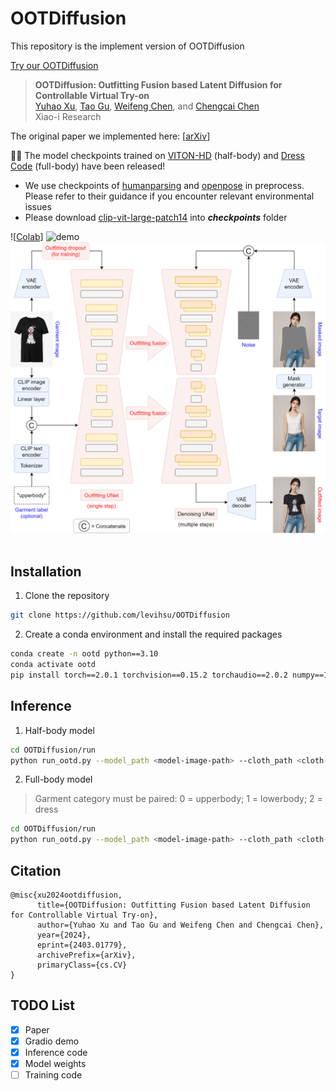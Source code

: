 # OOTDiffusion
This repository is the implement version of OOTDiffusion

[Try our OOTDiffusion](https://ootd.ibot.cn/)


> **OOTDiffusion: Outfitting Fusion based Latent Diffusion for Controllable Virtual Try-on**<br>
> [Yuhao Xu](https://scholar.google.com/citations?user=FF7JVLsAAAAJ&hl=zh-CN), [Tao Gu](https://github.com/T-Gu), [Weifeng Chen](https://github.com/ShineChen1024), and [Chengcai Chen](https://www.researchgate.net/profile/Chengcai-Chen)<br>
> Xiao-i Research

The original paper we implemented here: [[arXiv](https://arxiv.org/abs/2403.01779)]

🥳🥳 The model checkpoints trained on [VITON-HD](https://github.com/shadow2496/VITON-HD) (half-body) and [Dress Code](https://github.com/aimagelab/dress-code) (full-body) have been released!

* We use checkpoints of [humanparsing](https://github.com/GoGoDuck912/Self-Correction-Human-Parsing) and [openpose](https://huggingface.co/lllyasviel/ControlNet/tree/main/annotator/ckpts) in preprocess. Please refer to their guidance if you encounter relevant environmental issues
* Please download [clip-vit-large-patch14](https://huggingface.co/openai/clip-vit-large-patch14) into ***checkpoints*** folder

![[Colab](https://colab.research.google.com/drive/1jUWgZYoShcfQQOwe1ZQswnz5AmOnf667?usp=sharing)]
![demo](images/demo.png)&nbsp;
![workflow](images/workflow.png)&nbsp;

## Installation
1. Clone the repository

```sh
git clone https://github.com/levihsu/OOTDiffusion
```

2. Create a conda environment and install the required packages

```sh
conda create -n ootd python==3.10
conda activate ootd
pip install torch==2.0.1 torchvision==0.15.2 torchaudio==2.0.2 numpy==1.24.4 scipy==1.10.1 scikit-image==0.21.0 opencv-python==4.7.0.72 pillow==9.4.0 diffusers==0.24.0 transformers==4.36.2 accelerate==0.26.1 matplotlib==3.7.4 tqdm==4.64.1 gradio==4.16.0 config==0.5.1 einops==0.7.0 ninja==1.10.2
```

## Inference
1. Half-body model

```sh
cd OOTDiffusion/run
python run_ootd.py --model_path <model-image-path> --cloth_path <cloth-image-path> --scale 2.0 --sample 4
```

2. Full-body model 

> Garment category must be paired: 0 = upperbody; 1 = lowerbody; 2 = dress

```sh
cd OOTDiffusion/run
python run_ootd.py --model_path <model-image-path> --cloth_path <cloth-image-path> --model_type dc --category 2 --scale 2.0 --sample 4
```

## Citation
```
@misc{xu2024ootdiffusion,
      title={OOTDiffusion: Outfitting Fusion based Latent Diffusion for Controllable Virtual Try-on}, 
      author={Yuhao Xu and Tao Gu and Weifeng Chen and Chengcai Chen},
      year={2024},
      eprint={2403.01779},
      archivePrefix={arXiv},
      primaryClass={cs.CV}
}
```

## TODO List
- [x] Paper
- [x] Gradio demo
- [x] Inference code
- [x] Model weights
- [ ] Training code
